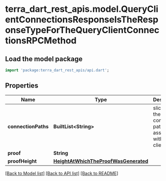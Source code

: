 # terra_dart_rest_apis.model.QueryClientConnectionsResponseIsTheResponseTypeForTheQueryClientConnectionsRPCMethod

## Load the model package
```dart
import 'package:terra_dart_rest_apis/api.dart';
```

## Properties
Name | Type | Description | Notes
------------ | ------------- | ------------- | -------------
**connectionPaths** | **BuiltList&lt;String&gt;** | slice of all the connection paths associated with a client. | [optional] 
**proof** | **String** |  | [optional] 
**proofHeight** | [**HeightAtWhichTheProofWasGenerated**](HeightAtWhichTheProofWasGenerated.md) |  | [optional] 

[[Back to Model list]](../README.md#documentation-for-models) [[Back to API list]](../README.md#documentation-for-api-endpoints) [[Back to README]](../README.md)


